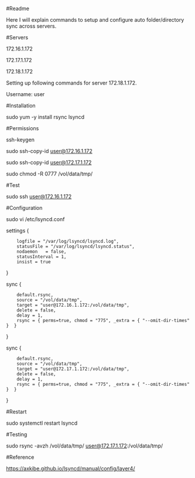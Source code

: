#Readme

Here I will explain commands to setup and configure auto folder/directory sync across servers.

#Servers

 172.16.1.172

 172.17.1.172

 172.18.1.172


Setting up following commands for server 172.18.1.172.


Username:         user

#Installation

sudo yum -y install rsync lsyncd

#Permissions 

ssh-keygen

sudo ssh-copy-id user@172.16.1.172 

sudo ssh-copy-id user@172.17.1.172

sudo chmod -R 0777 /vol/data/tmp/


#Test

sudo ssh user@172.16.1.172






#Configuration

sudo vi /etc/lsyncd.conf


settings  {

        logfile = "/var/log/lsyncd/lsyncd.log",
        statusFile = "/var/log/lsyncd/lsyncd.status",
        nodaemon   = false,
        statusInterval = 1,
        insist = true
}

sync {

        default.rsync,
        source = "/vol/data/tmp",
        target = "user@172.16.1.172:/vol/data/tmp",
        delete = false,
        delay = 1,
        rsync = { perms=true, chmod = "775", _extra = { "--omit-dir-times" }  }


}

sync {

        default.rsync,
        source = "/vol/data/tmp",
        target = "user@172.17.1.172:/vol/data/tmp",
        delete = false,
        delay = 1,
        rsync = { perms=true, chmod = "775", _extra = { "--omit-dir-times" }  }


}




#Restart

sudo systemctl restart lsyncd




#Testing 

sudo rsync -avzh /vol/data/tmp/ user@172.17.1.172:/vol/data/tmp/


#Reference

https://axkibe.github.io/lsyncd/manual/config/layer4/
